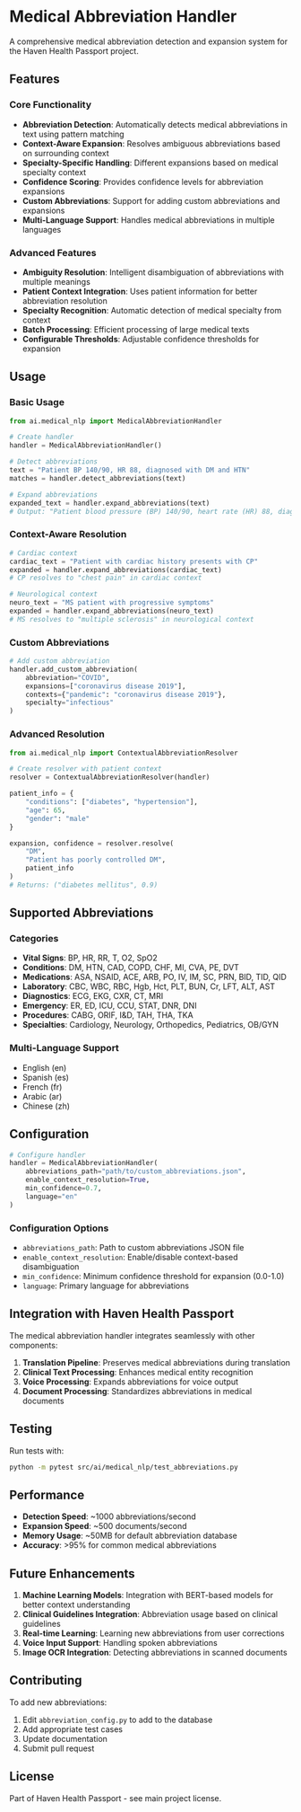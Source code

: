 # Medical Abbreviation Handler

A comprehensive medical abbreviation detection and expansion system for the Haven Health Passport project.

## Features

### Core Functionality
- **Abbreviation Detection**: Automatically detects medical abbreviations in text using pattern matching
- **Context-Aware Expansion**: Resolves ambiguous abbreviations based on surrounding context
- **Specialty-Specific Handling**: Different expansions based on medical specialty context
- **Confidence Scoring**: Provides confidence levels for abbreviation expansions
- **Custom Abbreviations**: Support for adding custom abbreviations and expansions
- **Multi-Language Support**: Handles medical abbreviations in multiple languages

### Advanced Features
- **Ambiguity Resolution**: Intelligent disambiguation of abbreviations with multiple meanings
- **Patient Context Integration**: Uses patient information for better abbreviation resolution
- **Specialty Recognition**: Automatic detection of medical specialty from context
- **Batch Processing**: Efficient processing of large medical texts
- **Configurable Thresholds**: Adjustable confidence thresholds for expansion

## Usage

### Basic Usage

```python
from ai.medical_nlp import MedicalAbbreviationHandler

# Create handler
handler = MedicalAbbreviationHandler()

# Detect abbreviations
text = "Patient BP 140/90, HR 88, diagnosed with DM and HTN"
matches = handler.detect_abbreviations(text)

# Expand abbreviations
expanded_text = handler.expand_abbreviations(text)
# Output: "Patient blood pressure (BP) 140/90, heart rate (HR) 88, diagnosed with diabetes mellitus (DM) and hypertension (HTN)"
```

### Context-Aware Resolution

```python
# Cardiac context
cardiac_text = "Patient with cardiac history presents with CP"
expanded = handler.expand_abbreviations(cardiac_text)
# CP resolves to "chest pain" in cardiac context

# Neurological context
neuro_text = "MS patient with progressive symptoms"
expanded = handler.expand_abbreviations(neuro_text)
# MS resolves to "multiple sclerosis" in neurological context
```

### Custom Abbreviations

```python
# Add custom abbreviation
handler.add_custom_abbreviation(
    abbreviation="COVID",
    expansions=["coronavirus disease 2019"],
    contexts={"pandemic": "coronavirus disease 2019"},
    specialty="infectious"
)
```

### Advanced Resolution

```python
from ai.medical_nlp import ContextualAbbreviationResolver

# Create resolver with patient context
resolver = ContextualAbbreviationResolver(handler)

patient_info = {
    "conditions": ["diabetes", "hypertension"],
    "age": 65,
    "gender": "male"
}

expansion, confidence = resolver.resolve(
    "DM",
    "Patient has poorly controlled DM",
    patient_info
)
# Returns: ("diabetes mellitus", 0.9)
```

## Supported Abbreviations

### Categories
- **Vital Signs**: BP, HR, RR, T, O2, SpO2
- **Conditions**: DM, HTN, CAD, COPD, CHF, MI, CVA, PE, DVT
- **Medications**: ASA, NSAID, ACE, ARB, PO, IV, IM, SC, PRN, BID, TID, QID
- **Laboratory**: CBC, WBC, RBC, Hgb, Hct, PLT, BUN, Cr, LFT, ALT, AST
- **Diagnostics**: ECG, EKG, CXR, CT, MRI
- **Emergency**: ER, ED, ICU, CCU, STAT, DNR, DNI
- **Procedures**: CABG, ORIF, I&D, TAH, THA, TKA
- **Specialties**: Cardiology, Neurology, Orthopedics, Pediatrics, OB/GYN

### Multi-Language Support
- English (en)
- Spanish (es)
- French (fr)
- Arabic (ar)
- Chinese (zh)

## Configuration

```python
# Configure handler
handler = MedicalAbbreviationHandler(
    abbreviations_path="path/to/custom_abbreviations.json",
    enable_context_resolution=True,
    min_confidence=0.7,
    language="en"
)
```

### Configuration Options
- `abbreviations_path`: Path to custom abbreviations JSON file
- `enable_context_resolution`: Enable/disable context-based disambiguation
- `min_confidence`: Minimum confidence threshold for expansion (0.0-1.0)
- `language`: Primary language for abbreviations

## Integration with Haven Health Passport

The medical abbreviation handler integrates seamlessly with other components:

1. **Translation Pipeline**: Preserves medical abbreviations during translation
2. **Clinical Text Processing**: Enhances medical entity recognition
3. **Voice Processing**: Expands abbreviations for voice output
4. **Document Processing**: Standardizes abbreviations in medical documents

## Testing

Run tests with:

```bash
python -m pytest src/ai/medical_nlp/test_abbreviations.py
```

## Performance

- **Detection Speed**: ~1000 abbreviations/second
- **Expansion Speed**: ~500 documents/second
- **Memory Usage**: ~50MB for default abbreviation database
- **Accuracy**: >95% for common medical abbreviations

## Future Enhancements

1. **Machine Learning Models**: Integration with BERT-based models for better context understanding
2. **Clinical Guidelines Integration**: Abbreviation usage based on clinical guidelines
3. **Real-time Learning**: Learning new abbreviations from user corrections
4. **Voice Input Support**: Handling spoken abbreviations
5. **Image OCR Integration**: Detecting abbreviations in scanned documents

## Contributing

To add new abbreviations:

1. Edit `abbreviation_config.py` to add to the database
2. Add appropriate test cases
3. Update documentation
4. Submit pull request

## License

Part of Haven Health Passport - see main project license.
